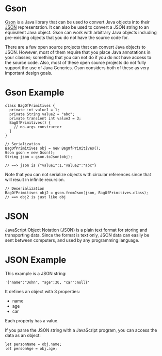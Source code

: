 # Gson
[Gson](https://github.com/google/gson) is a Java library that can be used to convert Java objects into their [JSON](https://github.com/invariants-studies/gson0/blob/master/README.md#json) representation. It can also be used to convert a JSON string to an equivalent Java object. Gson can work with arbitrary Java objects including pre-existing objects that you do not have the source code for.

There are a few open source projects that can convert Java objects to JSON. However, most of them require that you place Java annotations in your classes; something that you can not do if you do not have access to the source code. Also, most of these open source projects do not fully support the use of Java Generics. Gson considers both of these as very important design goals.

# Gson Example
```
class BagOfPrimitives {
  private int value1 = 1;
  private String value2 = "abc";
  private transient int value3 = 3;
  BagOfPrimitives() {
    // no-args constructor
  }
}

// Serialization
BagOfPrimitives obj = new BagOfPrimitives();
Gson gson = new Gson();
String json = gson.toJson(obj);  

// ==> json is {"value1":1,"value2":"abc"}
```
Note that you can not serialize objects with circular references since that will result in infinite recursion.
```
// Deserialization
BagOfPrimitives obj2 = gson.fromJson(json, BagOfPrimitives.class);
// ==> obj2 is just like obj
```

# JSON
JavaScript Object Notation (JSON) is a plain text format for storing and transporting data. Since the format is text only, JSON data can easily be sent between computers, and used by any programming language. 

# JSON Example
This example is a JSON string:
```
'{"name":"John", "age":30, "car":null}'
```
It defines an object with 3 properties:
- name
- age
- car

Each property has a value.

If you parse the JSON string with a JavaScript program, you can access the data as an object:
```
let personName = obj.name;
let personAge = obj.age;
```
